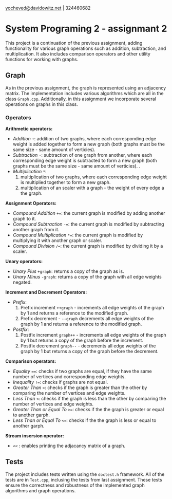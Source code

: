 yocheved@davidowitz.net | 324460682

# System Programing 2 - assignmant 2

This project is a continuation of the previous assignment, adding functionality for various graph operations such as addition, subtraction, and multiplication. It also includes comparison operators and other utility functions for working with graphs.

## Graph
As in the previous assignment, the graph is represented using an adjacency matrix. The implementation includes various algorithms which are all in the class `Graph.cpp`. Additionally, in this assignment we incorporate several operations on graphs in this class.

### Operators
**Arithmetic operators:**
* *Addition* `+`: addition of two graphs, where each corresponding edge weight is added together to form a new graph (both graphs must be the same size - same amount of verticies). 
* *Subtraction* `-`: subtraction of one graph from another, where each corresponding edge weight is subtracted to form a new graph (both graphs must be the same size - same amount of verticies). .
* *Multiplication* `*`: 
    1. multiplication of two graphs, where each corresponding edge weight is multiplied together to form a new graph.
    2. multiplication of an scaler with a graph - the weight of every edge a the graph.

**Assignment Operators:**
* *Compound Addition* `+=`: the current graph is modified by adding another graph to it.
* *Compound Subtraction* `-=`: the current graph is modified by subtracting another graph from it.
* *Compound Multiplication* `*=`: the current graph is modified by multiplying it with another graph or scaler.
* *Compound Division* `/=`: the current graph is modified by dividing it by a scaler.

**Unary operators:**
* *Unary Plus* `+graph`: returns a copy of the graph as is.
* *Unary Minus* `-graph`: returns a copy of the graph with all edge weights negated.

**Increment and Decrement Operators:**
* *Prefix*:
    1. Prefix increment `++graph` - increments all edge weights of the graph by 1 and returns a reference to the modified graph.
    2. Prefix decrement - `--graph` decrements all edge weights of the graph by 1 and returns a reference to the modified graph.
* *Postfix*:
    1. Postfix increment `graph++` - increments all edge weights of the graph by 1 but returns a copy of the graph before the increment.
    2. Postfix decrement `graph--` - decrements all edge weights of the graph by 1 but returns a copy of the graph before the decrement.

**Comparison operators:**
* *Equality* `==`: checks if two graphs are equal, if they have the same number of vertices and corresponding edge weights.
* *Inequality* `!=`: checks if graphs are not equal.
* *Greater Than* `>`: checks if the graph is greater than the other by comparing the number of vertices and edge weights.
* *Less Than* `<`: checks if the graph is less than the other by comparing the number of vertices and edge weights.
* *Greater Than or Equal To* `>=`: checks if the the graph is greater or equal to another garph.
* *Less Than or Equal To* `<=`: checks if the the graph is less or equal to another garph.

**Stream insersion operator:**
* `<<` : enables printing the adjacancy matrix of a graph.

## Tests
The project includes tests written using the `doctest.h` framework. All of the tests are in `Test.cpp`, inclusing the tests from last assignment. These tests ensure the correctness and robustness of the implemented graph algorithms and graph operations.




